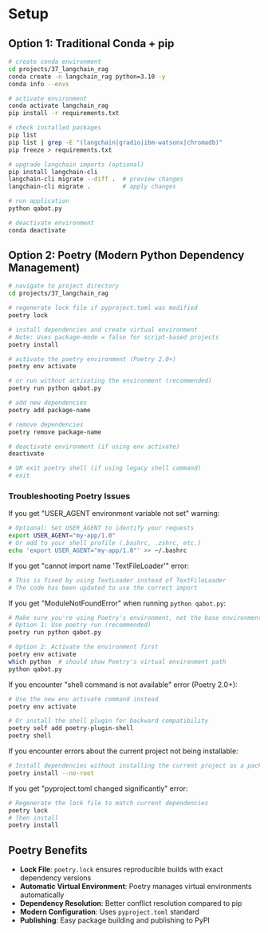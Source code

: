 # Setup

## Option 1: Traditional Conda + pip

```sh
# create conda environment
cd projects/37_langchain_rag
conda create -n langchain_rag python=3.10 -y
conda info --envs

# activate environment
conda activate langchain_rag
pip install -r requirements.txt

# check installed packages
pip list
pip list | grep -E "(langchain|gradio|ibm-watsonx|chromadb)"
pip freeze > requirements.txt

# upgrade langchain imports (optional)
pip install langchain-cli
langchain-cli migrate --diff .  # preview changes
langchain-cli migrate .         # apply changes

# run application
python qabot.py

# deactivate environment
conda deactivate
```

## Option 2: Poetry (Modern Python Dependency Management)

```sh
# navigate to project directory
cd projects/37_langchain_rag

# regenerate lock file if pyproject.toml was modified
poetry lock

# install dependencies and create virtual environment
# Note: Uses package-mode = false for script-based projects
poetry install 

# activate the poetry environment (Poetry 2.0+)
poetry env activate

# or run without activating the environment (recommended)
poetry run python qabot.py

# add new dependencies
poetry add package-name

# remove dependencies
poetry remove package-name

# deactivate environment (if using env activate)
deactivate

# OR exit poetry shell (if using legacy shell command)
# exit
```

### Troubleshooting Poetry Issues

If you get "USER_AGENT environment variable not set" warning:

```sh
# Optional: Set USER_AGENT to identify your requests
export USER_AGENT="my-app/1.0"
# Or add to your shell profile (.bashrc, .zshrc, etc.)
echo 'export USER_AGENT="my-app/1.0"' >> ~/.bashrc
```

If you get "cannot import name 'TextFileLoader'" error:

```sh
# This is fixed by using TextLoader instead of TextFileLoader
# The code has been updated to use the correct import
```

If you get "ModuleNotFoundError" when running `python qabot.py`:

```sh
# Make sure you're using Poetry's environment, not the base environment
# Option 1: Use poetry run (recommended)
poetry run python qabot.py

# Option 2: Activate the environment first
poetry env activate
which python  # should show Poetry's virtual environment path
python qabot.py
```

If you encounter "shell command is not available" error (Poetry 2.0+):

```sh
# Use the new env activate command instead
poetry env activate

# Or install the shell plugin for backward compatibility
poetry self add poetry-plugin-shell
poetry shell
```

If you encounter errors about the current project not being installable:

```sh
# Install dependencies without installing the current project as a package
poetry install --no-root
```

If you get "pyproject.toml changed significantly" error:

```sh
# Regenerate the lock file to match current dependencies
poetry lock
# Then install
poetry install
```

## Poetry Benefits

- **Lock File**: `poetry.lock` ensures reproducible builds with exact dependency versions
- **Automatic Virtual Environment**: Poetry manages virtual environments automatically
- **Dependency Resolution**: Better conflict resolution compared to pip
- **Modern Configuration**: Uses `pyproject.toml` standard
- **Publishing**: Easy package building and publishing to PyPI
